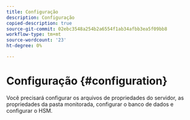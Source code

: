 ```yaml
---
title: Configuração
description: Configuração
copied-description: true
source-git-commit: 02ebc3548a254b2a6554f1ab34afbb3ea5f09bb8
workflow-type: tm+mt
source-wordcount: '23'
ht-degree: 0%

---
```


# Configuração {#configuration}

Você precisará configurar os arquivos de propriedades do servidor, as propriedades da pasta monitorada, configurar o banco de dados e configurar o HSM.
